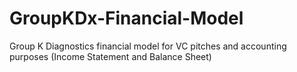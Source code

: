 # GroupKDx-Financial-Model
Group K Diagnostics financial model for VC pitches and accounting purposes (Income Statement and Balance Sheet)
